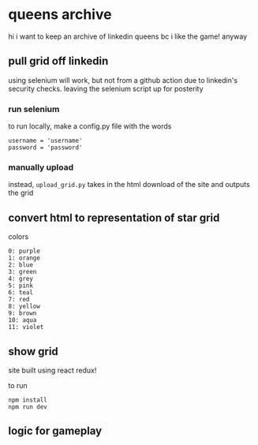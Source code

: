 # queens archive
hi i want to keep an archive of linkedin queens bc i like the game! anyway

## pull grid off linkedin 
using selenium will work, but not from a github action due to linkedin's security checks. leaving the selenium script up for posterity

### run selenium
to run locally, make a config.py file with the words
```
username = 'username'
password = 'password'
```

### manually upload
instead, `upload_grid.py` takes in the html download of the site and outputs the grid

## convert html to representation of star grid
colors
```
0: purple
1: orange
2: blue
3: green
4: grey
5: pink
6: teal
7: red
8: yellow
9: brown 
10: aqua
11: violet
```

## show grid
site built using react redux!  

to run
```
npm install
npm run dev
```

## logic for gameplay
